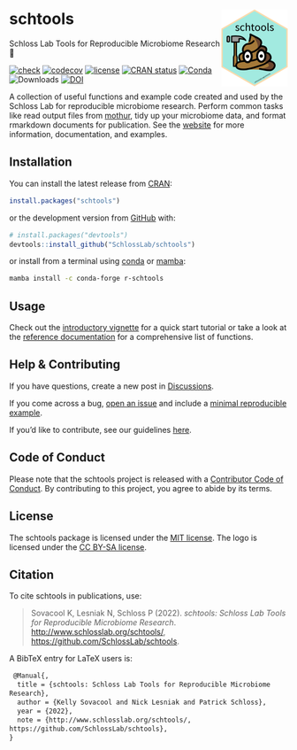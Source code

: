 
<!-- README.md is generated from README.Rmd. Please edit that file -->

# schtools <a href='http://www.schlosslab.org/schtools/'><img src='man/figures/logo.png' align="right" height="139" /></a>

Schloss Lab Tools for Reproducible Microbiome Research 💩

<!-- badges: start -->

[![check](https://github.com/SchlossLab/schtools/workflows/check/badge.svg)](https://github.com/SchlossLab/schtools/actions)
[![codecov](https://codecov.io/gh/SchlossLab/schtools/branch/master/graph/badge.svg)](https://app.codecov.io/gh/SchlossLab/schtools?branch=main)
[![license](https://img.shields.io/badge/license-MIT-blue.svg)](https://github.com/SchlossLab/schtools/blob/main/LICENSE.md)
[![CRAN
status](https://www.r-pkg.org/badges/version/schtools)](https://CRAN.R-project.org/package=schtools)
[![Conda](https://img.shields.io/conda/vn/conda-forge/r-schtools)](https://anaconda.org/conda-forge/r-schtools)
![Downloads](https://cranlogs.r-pkg.org/badges/grand-total/schtools)
[![DOI](https://zenodo.org/badge/8862218.svg)](https://zenodo.org/badge/latestdoi/8862218)
<!-- badges: end -->

A collection of useful functions and example code created and used by
the Schloss Lab for reproducible microbiome research. Perform common
tasks like read output files from [mothur](https://mothur.org), tidy up
your microbiome data, and format rmarkdown documents for publication.
See the [website](http://www.schlosslab.org/schtools/) for more
information, documentation, and examples.

## Installation

You can install the latest release from
[CRAN](https://cran.r-project.org/package=schtools):

``` r
install.packages("schtools")
```

or the development version from
[GitHub](https://github.com/SchlossLab/schtools) with:

``` r
# install.packages("devtools")
devtools::install_github("SchlossLab/schtools")
```

or install from a terminal using
[conda](https://docs.conda.io/projects/conda/en/latest/index.html) or
[mamba](https://mamba.readthedocs.io/en/latest/):

``` bash
mamba install -c conda-forge r-schtools
```

## Usage

Check out the [introductory
vignette](http://www.schlosslab.org/schtools/articles/introduction.html)
for a quick start tutorial or take a look at the [reference
documentation](http://www.schlosslab.org/schtools/reference/index.html)
for a comprehensive list of functions.

## Help & Contributing

If you have questions, create a new post in
[Discussions](https://github.com/SchlossLab/schtools/discussions).

If you come across a bug, [open an
issue](https://github.com/SchlossLab/schtools/issues) and include a
[minimal reproducible example](https://www.tidyverse.org/help/).

If you’d like to contribute, see our guidelines
[here](http://www.schlosslab.org/schtools/CONTRIBUTING.html).

## Code of Conduct

Please note that the schtools project is released with a [Contributor
Code of
Conduct](https://contributor-covenant.org/version/2/0/CODE_OF_CONDUCT.html).
By contributing to this project, you agree to abide by its terms.

## License

The schtools package is licensed under the [MIT
license](https://github.com/SchlossLab/schtools/blob/main/LICENSE.md#mit-license).
The logo is licensed under the [CC BY-SA
license](https://github.com/SchlossLab/schtools/blob/main/LICENSE.md#creative-commons-share-alike-license).

## Citation

To cite schtools in publications, use:

> 
> 
> <p>
> 
> Sovacool K, Lesniak N, Schloss P (2022). <em>schtools: Schloss Lab
> Tools for Reproducible Microbiome Research</em>.
> <http://www.schlosslab.org/schtools/>,
> <https://github.com/SchlossLab/schtools>.
> 
> </p>

A BibTeX entry for LaTeX users is:

``` 
 @Manual{,
  title = {schtools: Schloss Lab Tools for Reproducible Microbiome Research},
  author = {Kelly Sovacool and Nick Lesniak and Patrick Schloss},
  year = {2022},
  note = {http://www.schlosslab.org/schtools/,
https://github.com/SchlossLab/schtools},
} 
```
